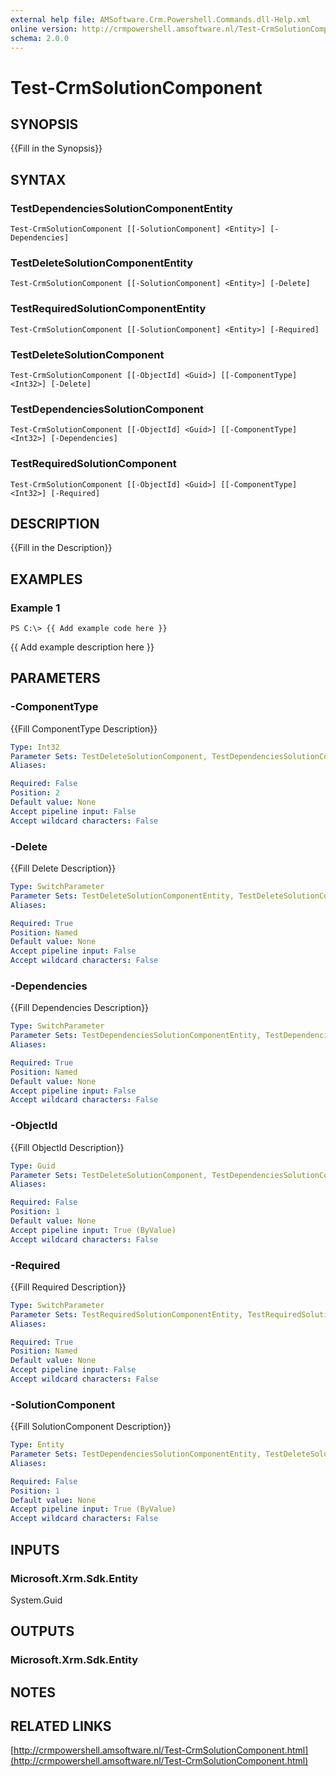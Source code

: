 ```yaml
---
external help file: AMSoftware.Crm.Powershell.Commands.dll-Help.xml
online version: http://crmpowershell.amsoftware.nl/Test-CrmSolutionComponent.html
schema: 2.0.0
---
```


# Test-CrmSolutionComponent

## SYNOPSIS
{{Fill in the Synopsis}}

## SYNTAX

### TestDependenciesSolutionComponentEntity
```
Test-CrmSolutionComponent [[-SolutionComponent] <Entity>] [-Dependencies]
```

### TestDeleteSolutionComponentEntity
```
Test-CrmSolutionComponent [[-SolutionComponent] <Entity>] [-Delete]
```

### TestRequiredSolutionComponentEntity
```
Test-CrmSolutionComponent [[-SolutionComponent] <Entity>] [-Required]
```

### TestDeleteSolutionComponent
```
Test-CrmSolutionComponent [[-ObjectId] <Guid>] [[-ComponentType] <Int32>] [-Delete]
```

### TestDependenciesSolutionComponent
```
Test-CrmSolutionComponent [[-ObjectId] <Guid>] [[-ComponentType] <Int32>] [-Dependencies]
```

### TestRequiredSolutionComponent
```
Test-CrmSolutionComponent [[-ObjectId] <Guid>] [[-ComponentType] <Int32>] [-Required]
```

## DESCRIPTION
{{Fill in the Description}}

## EXAMPLES

### Example 1
```
PS C:\> {{ Add example code here }}
```

{{ Add example description here }}

## PARAMETERS

### -ComponentType
{{Fill ComponentType Description}}

```yaml
Type: Int32
Parameter Sets: TestDeleteSolutionComponent, TestDependenciesSolutionComponent, TestRequiredSolutionComponent
Aliases: 

Required: False
Position: 2
Default value: None
Accept pipeline input: False
Accept wildcard characters: False
```

### -Delete
{{Fill Delete Description}}

```yaml
Type: SwitchParameter
Parameter Sets: TestDeleteSolutionComponentEntity, TestDeleteSolutionComponent
Aliases: 

Required: True
Position: Named
Default value: None
Accept pipeline input: False
Accept wildcard characters: False
```

### -Dependencies
{{Fill Dependencies Description}}

```yaml
Type: SwitchParameter
Parameter Sets: TestDependenciesSolutionComponentEntity, TestDependenciesSolutionComponent
Aliases: 

Required: True
Position: Named
Default value: None
Accept pipeline input: False
Accept wildcard characters: False
```

### -ObjectId
{{Fill ObjectId Description}}

```yaml
Type: Guid
Parameter Sets: TestDeleteSolutionComponent, TestDependenciesSolutionComponent, TestRequiredSolutionComponent
Aliases: 

Required: False
Position: 1
Default value: None
Accept pipeline input: True (ByValue)
Accept wildcard characters: False
```

### -Required
{{Fill Required Description}}

```yaml
Type: SwitchParameter
Parameter Sets: TestRequiredSolutionComponentEntity, TestRequiredSolutionComponent
Aliases: 

Required: True
Position: Named
Default value: None
Accept pipeline input: False
Accept wildcard characters: False
```

### -SolutionComponent
{{Fill SolutionComponent Description}}

```yaml
Type: Entity
Parameter Sets: TestDependenciesSolutionComponentEntity, TestDeleteSolutionComponentEntity, TestRequiredSolutionComponentEntity
Aliases: 

Required: False
Position: 1
Default value: None
Accept pipeline input: True (ByValue)
Accept wildcard characters: False
```

## INPUTS

### Microsoft.Xrm.Sdk.Entity
System.Guid


## OUTPUTS

### Microsoft.Xrm.Sdk.Entity


## NOTES

## RELATED LINKS

[http://crmpowershell.amsoftware.nl/Test-CrmSolutionComponent.html](http://crmpowershell.amsoftware.nl/Test-CrmSolutionComponent.html)


